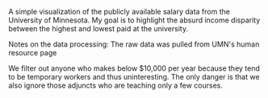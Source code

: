 A simple visualization of the publicly available salary data from the University of Minnesota. My goal is to highlight the absurd income disparity between the highest and lowest paid at the university.

Notes on the data processing:
The raw data was pulled from UMN's human resource page 

We filter out anyone who makes below $10,000 per year because they tend to be temporary workers and thus uninteresting. The only danger is that we also ignore those adjuncts who are teaching only a few courses.

